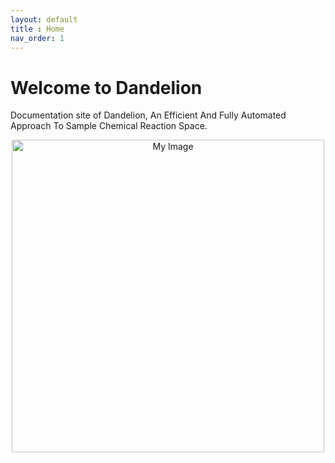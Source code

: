 ```yaml
---
layout: default
title : Home
nav_order: 1
---
```


# Welcome to Dandelion

Documentation site of Dandelion, An Efficient And Fully Automated Approach To Sample Chemical Reaction Space.

<div style="text-align: center;">
  <img src="assets/images/my_image.png" alt="My Image" width="500"/>
</div>

